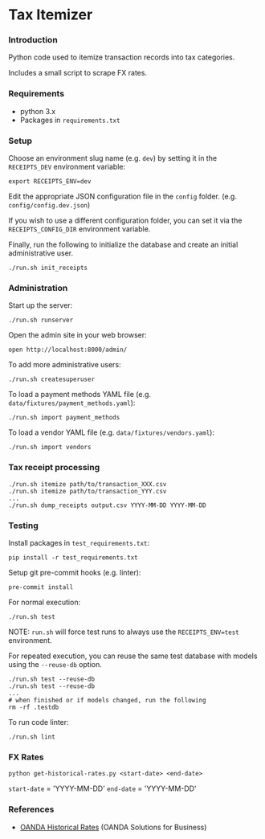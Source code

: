 # Tax Itemizer

### Introduction

Python code used to itemize transaction records into tax categories.

Includes a small script to scrape FX rates.

### Requirements

* python 3.x
* Packages in `requirements.txt`

### Setup

Choose an environment slug name (e.g. `dev`) by setting it in the `RECEIPTS_DEV` environment variable:

    export RECEIPTS_ENV=dev

Edit the appropriate JSON configuration file in the `config` folder.
(e.g. `config/config.dev.json`)

If you wish to use a different configuration folder, you can set it via the `RECEIPTS_CONFIG_DIR` environment variable.

Finally, run the following to initialize the database and create an initial administrative user.

    ./run.sh init_receipts

### Administration

Start up the server:

    ./run.sh runserver

Open the admin site in your web browser:

    open http://localhost:8000/admin/

To add more administrative users:

    ./run.sh createsuperuser

To load a payment methods YAML file (e.g. `data/fixtures/payment_methods.yaml`):

    ./run.sh import payment_methods

To load a vendor YAML file (e.g. `data/fixtures/vendors.yaml`):

    ./run.sh import vendors


### Tax receipt processing

    ./run.sh itemize path/to/transaction_XXX.csv
    ./run.sh itemize path/to/transaction_YYY.csv
    ...
    ./run.sh dump_receipts output.csv YYYY-MM-DD YYYY-MM-DD

### Testing

Install packages in `test_requirements.txt`:

    pip install -r test_requirements.txt

Setup git pre-commit hooks (e.g. linter):

    pre-commit install

For normal execution:

    ./run.sh test

NOTE: `run.sh` will force test runs to always use the `RECEIPTS_ENV=test` environment.

For repeated execution, you can reuse the same test database with models using the `--reuse-db` option.

    ./run.sh test --reuse-db
    ./run.sh test --reuse-db
    ...
    # when finished or if models changed, run the following
    rm -rf .testdb

To run code linter:

    ./run.sh lint

### FX Rates

    python get-historical-rates.py <start-date> <end-date>
     
`start-date` = 'YYYY-MM-DD'
`end-date` = 'YYYY-MM-DD'

### References

* [OANDA Historical Rates](https://www.oanda.com/solutions-for-business/historical-rates-beta/hcc.html) (OANDA Solutions for Business)

